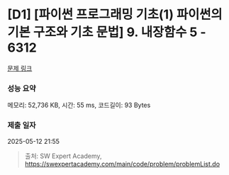 # [D1] [파이썬 프로그래밍 기초(1) 파이썬의 기본 구조와 기초 문법] 9. 내장함수 5 - 6312 

[문제 링크](https://swexpertacademy.com/main/code/problem/problemDetail.do?contestProbId=AWcWDw965VEDFAU4) 

### 성능 요약

메모리: 52,736 KB, 시간: 55 ms, 코드길이: 93 Bytes

### 제출 일자

2025-05-12 21:55



> 출처: SW Expert Academy, https://swexpertacademy.com/main/code/problem/problemList.do